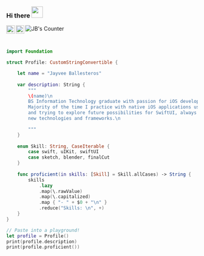 ### Hi there <img src="https://media.giphy.com/media/hvRJCLFzcasrR4ia7z/giphy.gif" width="30">

<a href="https://twitter.com/xcoding_jb"  target="_blank" >
  <img align="left" alt="JB's | Twitter" width="22px" src="https://raw.githubusercontent.com/peterthehan/peterthehan/master/assets/twitter.svg" />
</a>
<a href="https://www.linkedin.com/in/jayveeballesteros/" target="_blank" >
  <img align="left" alt="JB's LinkedIn" width="22px" src="https://raw.githubusercontent.com/peterthehan/peterthehan/master/assets/linkedin.svg" />
</a>
<a href="https://github.com/jayveeballesteros" target="_blank" >
  <img align="left" alt="JB's Counter" src="https://visitor-badge.glitch.me/badge?page_id=jayveeballesteros.jayveeballesteros" />
</a>

<br>
<br>

```swift

import Foundation

struct Profile: CustomStringConvertible {

    let name = "Jayvee Ballesteros"
  
    var description: String {
        """
        \(name)\n
        BS Information Technology graduate with passion for iOS development and design. 
        Majority of the time I practice with native iOS applications using Swift, UIKit,
        and trying to explore future possibilities for SwiftUI, always open to learning 
        new technologies and frameworks.\n

        """
    }
  
    enum Skill: String, CaseIterable {
        case swift, uIKit, swiftUI
        case sketch, blender, finalCut
    }
 
    func proficient(in skills: [Skill] = Skill.allCases) -> String {
        skills
            .lazy
            .map(\.rawValue)
            .map(\.capitalized)
            .map { "- " + $0 + "\n" }
            .reduce("Skills: \n", +)
    }
}

// Paste into a playground!
let profile = Profile()
print(profile.description)
print(profile.proficient())

```
<!-- # <img class="logo" src="Images/Icon.png" width="32"> StoiQuote

StoiQuote is a simple app that displays random quotes about Stoicism.

> SwiftUI, API Request

<img src="Images/screen2.gif" width="320">

<a href="https://github.com/jayveeballesteros/StoiQuote"><img src="Images/github.svg"></a>

<br>
 -->

